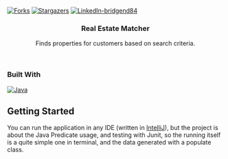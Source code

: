<a name="readme-top"></a>
[![Forks][forks-shield]][forks-url]
[![Stargazers][stars-shield]][stars-url]
[![LinkedIn-bridgend84][linkedin-shield-bridgend84]][linkedin-url-bridgend84]
<h3 align="center">Real Estate Matcher</h3>
<p align="center">Finds properties for customers based on search criteria.</p><br />

### Built With

[![Java][Java-badge]][Java-url]

## Getting Started

You can run the application in any IDE (written in <a href="https://www.jetbrains.com/idea/">IntelliJ</a>), but the project is about the Java Predicate usage, and testing with Junit, so the running itself is a quite simple one in terminal, and the data generated with a populate class.

[forks-shield]: https://img.shields.io/github/forks/CodecoolGlobal/el-proyecte-grande-sprint-1-java-csakafeda.svg?style=for-the-badge
[forks-url]: https://github.com/CodecoolGlobal/el-proyecte-grande-sprint-1-java-csakafeda/network/members
[stars-shield]: https://img.shields.io/github/stars/CodecoolGlobal/el-proyecte-grande-sprint-1-java-csakafeda.svg?style=for-the-badge
[stars-url]: https://github.com/CodecoolGlobal/el-proyecte-grande-sprint-1-java-csakafeda/stargazers
[linkedin-shield-bridgend84]: https://img.shields.io/badge/-Tamás%20Hidvégi-black.svg?style=for-the-badge&logo=linkedin&colorB=555
[linkedin-url-bridgend84]: https://www.linkedin.com/in/tamashidvegi/
[product-screenshot]: images/screenshot.png
[Java-badge]: https://img.shields.io/badge/java-20232A?style=for-the-badge&logo=openjdk
[Java-url]: https://openjdk.org/
